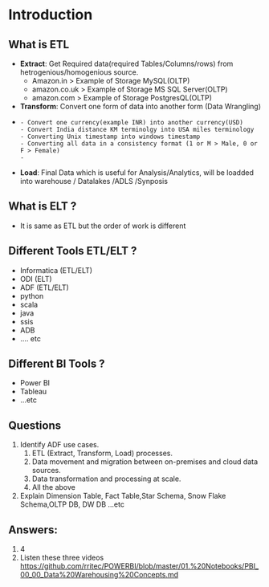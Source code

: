 # Introduction
## What is ETL
  - **Extract**: Get Required data(required Tables/Columns/rows) from hetrogenious/homogenious source.
      - Amazon.in > Example of Storage MySQL(OLTP)
      - amazon.co.uk > Example of Storage MS SQL Server(OLTP)
      - amazon.com > Example of Storage PostgresQL(OLTP)
- **Transform**: Convert one form of data into another form (Data Wrangling)
- 
      - Convert one currency(example INR) into another currency(USD)
      - Convert India distance KM terminolgy into USA miles terminology
      - Converting Unix timestamp into windows timestamp
      - Converting all data in a consistency format (1 or M > Male, 0 or F > Female)   
      - 
 - **Load**: Final Data which is useful for Analysis/Analytics, will be loadded into warehouse / Datalakes /ADLS /Synposis
## What is ELT ?
- It is same as ETL but the order of work is different
## Different Tools ETL/ELT ?
  - Informatica (ETL/ELT)
  - ODI (ELT)
  - ADF (ETL/ELT)
  - python
  - scala
  - java
  - ssis
  - ADB
  - .... etc
## Different BI Tools ?
  - Power BI
  - Tableau
  - ...etc
## Questions
1. Identify ADF use cases.
    1. ETL (Extract, Transform, Load) processes.
    2. Data movement and migration between on-premises and cloud data sources.
    3. Data transformation and processing at scale.
    4. All the above
2. Explain Dimension Table, Fact Table,Star Schema, Snow Flake Schema,OLTP DB, DW DB ...etc

## Answers:
1. 4
2. Listen these three videos https://github.com/rritec/POWERBI/blob/master/01.%20Notebooks/PBI_00_00_Data%20Warehousing%20Concepts.md
